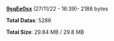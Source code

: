 [**9sqEe0sx**](/data/9sqEe0sx.txt) (27/11/22 - 16:39)- 2188 bytes

**Total Datas**: 5286

**Total Size**: 29.84 MB / 29.8 MB